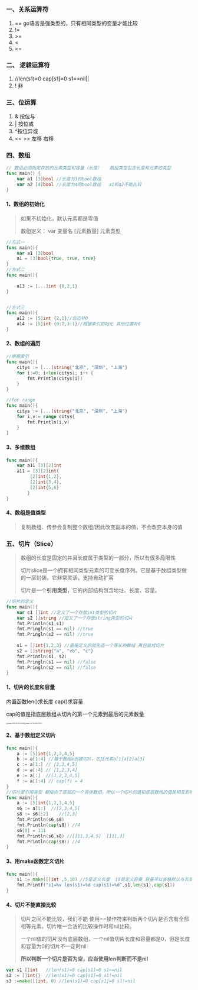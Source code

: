 ### 一、关系运算符

1. == go语言是强类型的，只有相同类型的变量才能比较
2. != 
3. \>=
4. <
5. <=

### 二、 逻辑运算符

1. //len(s1)=0 cap[s1]=0 s1==nil||
3. ! 非 

### 三、位运算

1. & 按位与
2. | 按位或
3. ^按位异或
4. << >> 左移 右移

### 四、数组

```go
// 数组必须指定存放的元素类型和容量（长度）   数组类型包含长度和元素的类型
func main() {
	var a1 [3]bool //长度为3的bool数组
    var a2 [4]bool //长度为4的bool数组   a1和a2不能比较
}
```

#### 1、数组的初始化

> 如果不初始化，默认元素都是零值
>
> 数组定义： var 变量名 [元素数量] 元素类型

```go
//方式一
func main(){
    var a1 [3]bool
    a1 = [3]bool{true, true, true}
}
//方式二
func main(){
    
    a13 := [...]int {0,2,1}
}


//方式三
func main(){
    a12 := [5]int {2,1}//后边补0
    a14 := [5]int {0:2,3:1}//根据索引初始化 其他位置补0
}
```

#### 2、数组的遍历

```go
//根据索引
func main(){
    citys := [...]string{"北京", "深圳", "上海"}
    for i:=0; i<len(citys); i++ {
        fmt.Println(citys[i])
    }
}

//for range
func main(){
    citys := [...]string{"北京", "深圳", "上海"}
    for i,v:= range citys{
        fmt.Println(i,v)
    }
}
```

#### 3、多维数组

```go
func main(){
	var a11 [3][2]int
    a11 = [3][2]int{
         [2]int{1,2},	
         [2]int{3,4},
         [2]int{5,6}
    	}
}
```

#### 4、数组是值类型

> 复制数组、传参会复制整个数组/因此改变副本的值，不会改变本身的值

### 五、**切片（Slice）**

> 数组的长度是固定的并且长度属于类型的一部分，所以有很多局限性
>
> 切片slice是一个拥有相同类型元素的可变长度序列。它是基于数组类型做的一层封装。它非常灵活，支持自动扩容
>
> 切片是一个**引用类型**，它的内部结构包含地址、长度、容量。

```go
//切片的定义
func main(){
    var s1 []int //定义了一个存放int类型的切片
    var s2 []string //定义了一个存放string类型的切片
    fmt.Println(s1,s1)
    fmt.Pringln(s1 == nil) //true
    fmt.Pringln(s2 == nil) //true
    
    s1 = []int{1,2,3} //直接定义的就先造一个等长的数组 再包装成切片
    s2 = []string{"a", "vb", "c"}
    fmt.Println(s1, s2)
    fmt.Pringln(s1 == nil) //false
    fmt.Pringln(s2 == nil) //false
}
```

#### 1、切片的长度和容量

内置函数len()求长度   cap()求容量

cap的值是指底层数组从切片的第一个元素到最后的元素数量

<img src="D:\markdown\golang笔记\02运算符.assets\image-20210421152718249.png" alt="image-20210421152718249" style="zoom:25%;" /><img src="D:\markdown\golang笔记\02运算符.assets\image-20210421152731114.png" alt="image-20210421152731114" style="zoom:25%;" />

#### 2、基于数组定义切片

```go
func main(){
    a := [5]int{1,2,3,4,5}
    b := a[1:4] //基于数组a创建切片，包括元素a[1]a[2]a[3]
    c := a[1:] // [2,3,4,5]
    d := a[:4] // [1,2,3,4]
    e := a[:]  //[1,2,3,4,5]
    f := a[1:4] // cap(f) = 4
}
//切片是引用类型 都指向了底层的一个具体数组，所以一个切片的值和底层数组的值是相互影响的
func main(){
	a := [5]int{1,2,3,4,5}
	s6 := a[1:]  //[2,3,4,5]
	s8 := s6[:2]	//[2,3]
	fmt.Println(s6,s8)
	fmt.Println(cap(s8)) //4
	s6[0] = 111
	fmt.Println(s6,s8) //[111,3,4,5]  [111,3]
	fmt.Println(cap(s8)) //4
}
```

#### 3、用make函数定义切片

```go
func main(){
    s1 := make([]int ,5,10) //5是定义长度  10是定义容量 容量可以省略默认与长度相等
    fmt.Printf("s1=%v len(s1)=%d cap(s1)=%d",s1,len(s1),cap(s1))
}
```

#### 4、切片不能直接比较

> 切片之间不能比较，我们不能 使用==操作符来判断两个切片是否含有全部相等元素。切片唯一合法的比较操作时和nil比较。
>
> 一个nil值的切片没有底层数组，一个nil值切片长度和容量都是0，但是长度和容量为0的切片不一定时nil
>
> **所以判断一个切片是否为空，应当使用len判断而不是nil**

```go 
var s1 []int   //len(s1)=0 cap[s1]=0 s1==nil
s2 := []int{}  //len(s1)=0 cap[s1]=0 s1!=nil
s3 :=make([]int, 0) //len(s1)=0 cap[s1]=0 s1!=nil
```

